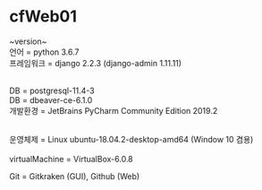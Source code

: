 # cfWeb01
~version~<br>
언어 = python 3.6.7<br>
프레임워크 = django 2.2.3 (django-admin 1.11.11)<br><br>

DB = postgresql-11.4-3<br>
DB = dbeaver-ce-6.1.0<br>
개발환경 = JetBrains PyCharm Community Edition 2019.2<br><br>


운영체제 = Linux ubuntu-18.04.2-desktop-amd64 (Window 10 겸용)<br><br>
virtualMachine  = VirtualBox-6.0.8<br>

Git = Gitkraken (GUI), Github (Web)<br>
